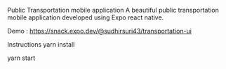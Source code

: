 Public Transportation mobile application A beautiful public transportation mobile application developed using Expo react native.

Demo : https://snack.expo.dev/@sudhirsuri43/transportation-ui

Instructions yarn install

yarn start
